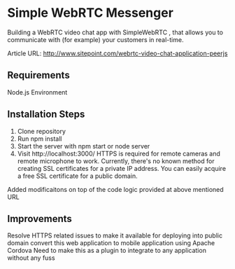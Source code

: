 # Simple WebRTC Messenger
Building a WebRTC video chat app with SimpleWebRTC , that allows you to communicate with (for example) your customers in real-time.

Article URL: http://www.sitepoint.com/webrtc-video-chat-application-peerjs

Requirements
------------
Node.js Environment

Installation Steps
-------------------
1) Clone repository
2) Run npm install
3) Start the server with npm start or node server
4) Visit http://localhost:3000/
HTTPS is required for remote cameras and remote microphone to work. Currently, there's no known method for creating SSL certificates for a private IP address. You can easily acquire a free SSL certificate for a public domain.

Added modificaitons on top of the code logic provided at above mentioned URL

Improvements
-----------
Resolve HTTPS related issues to make it available for deploying into public domain
convert this web application to mobile application using Apache Cordova
Need to make this as a plugin to integrate to any application without any fuss
